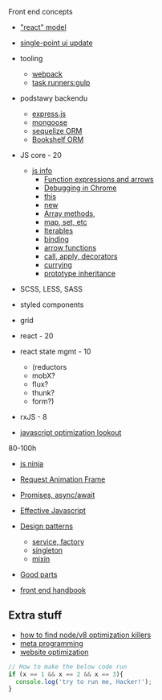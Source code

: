 Front end concepts
* ["react" model](http://hackflow.com/blog/2015/03/08/boiling-react-down-to-few-lines-in-jquery/)
* [single-point ui update](https://jsbin.com/dapeha/edit?html,js,output)

* tooling
  * [webpack](https://wanago.io/2018/07/16/webpack-4-course-part-one-entry-output-and-es6-modules)
  * [task runners:gulp](https://gulpjs.com/docs/en/getting-started/quick-start)
* podstawy backendu
  * [express.js](https://expressjs.com/)
  * [mongoose](https://mongoosejs.com/)
  * [sequelize ORM](http://docs.sequelizejs.com/)
  * [Bookshelf ORM](https://github.com/bookshelf/bookshelf)
* JS core - 20
  * [js info](https://javascript.info/)
    * [Function expressions and arrows](https://javascript.info/function-expressions-arrows)
    * [Debugging in Chrome](https://javascript.info/debugging-chrome)
    * [this](https://javascript.info/object-methods)
    * [new](https://javascript.info/constructor-new)
    * [Array methods](https://javascript.info/array-methods), 
    * [map, set, etc](https://javascript.info/map-set-weakmap-weakset)
    * [Iterables](https://javascript.info/iterable)
    * [binding](https://javascript.info/bind)
    * [arrow functions](https://javascript.info/arrow-functions)
    * [call, apply, decorators](https://javascript.info/call-apply-decorators)
    * [currying](https://javascript.info/currying-partials)
    * [prototype inheritance](https://javascript.info/prototype-inheritance)

* SCSS, LESS, SASS
* styled components
* grid

* react - 20
* react state mgmt - 10
  * (reductors
  * mobX?
  * flux?
  * thunk?
  * form?) 
* rxJS - 8
* [javascript optimization lookout](https://hackernoon.com/3-javascript-performance-mistakes-you-should-stop-doing-ebf84b9de951)

80-100h


* [js ninja](https://johnresig.com/apps/learn/)

* [Request Animation Frame](http://www.javascriptkit.com/javatutors/requestanimationframe.shtml)
* [Promises, async/await](https://javascript.info/async)
* [Effective Javascript](https://www.amazon.com/Effective-JavaScript-Specific-Software-Development/dp/0321812182)
* [Design patterns](https://addyosmani.com/resources/essentialjsdesignpatterns/book)
  * [service, factory]()
  * [singleton]()
  * [mixin]()
* [Good parts](https://github.com/dwyl/Javascript-the-Good-Parts-notes)
* [front end handbook](https://frontendmasters.com/books/front-end-handbook/2018/)

## Extra stuff
* [how to find node/v8 optimization killers](https://community.risingstack.com/how-to-find-node-js-performance-optimization-killers/)
* [meta programming](https://developer.mozilla.org/en-US/docs/Web/JavaScript/Guide/Meta_programming)
* [website optimization](https://3perf.com/talks/web-perf-101/)

````javascript
// How to make the below code run
if (x == 1 && x == 2 && x == 3){
  console.log('try to run me, Hacker!');
}
````

